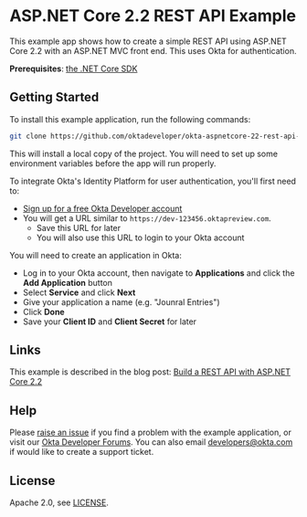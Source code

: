 # ASP.NET Core 2.2 REST API Example

This example app shows how to create a simple REST API using ASP.NET Core 2.2 with an ASP.NET MVC front end. This uses Okta for authentication.

**Prerequisites**: [the .NET Core SDK](https://www.microsoft.com/net/download)

## Getting Started

To install this example application, run the following commands:

```bash
git clone https://github.com/oktadeveloper/okta-aspnetcore-22-rest-api-example.git
```

This will install a local copy of the project. You will need to set up some environment variables before the app will run properly.

To integrate Okta's Identity Platform for user authentication, you'll first need to:

* [Sign up for a free Okta Developer account](https://www.okta.com/developer/signup/)
* You will get a URL similar to `https://dev-123456.oktapreview.com`.
  * Save this URL for later
  * You will also use this URL to login to your Okta account

You will need to create an application in Okta:

* Log in to your Okta account, then navigate to **Applications** and click the **Add Application** button
* Select **Service** and click **Next**
* Give your application a name (e.g. "Jounral Entries")
* Click **Done**
* Save your **Client ID** and **Client Secret** for later

## Links

This example is described in the blog post: [Build a REST API with ASP.NET Core 2.2](https://developer.okta.com/blog/2019/04/10/build-rest-api-with-aspnetcore)

## Help

Please [raise an issue](https://github.com/oktadeveloper/okta-aspnetcore-22-rest-api-example/issues) if you find a problem with the example application, or visit our [Okta Developer Forums](https://devforum.okta.com/). You can also email [developers@okta.com](mailto:developers@okta.com) if would like to create a support ticket.

## License

Apache 2.0, see [LICENSE](LICENSE).
